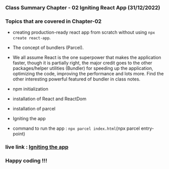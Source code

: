 ### Class Summary Chapter - 02 Igniting React App (31/12/2022)

### Topics that are covered in Chapter-02 
* creating production-ready react app from scratch without using `npx create react-app`. 
* The concept of bundlers (Parcel). 
* We all assume React is the one superpower that makes the application faster, though it is partially right, the major credit goes to the other packages/helper utilities (Bundler) for speeding up the application, optimizing the code, improving the performance and lots more. Find the other interesting powerful featured of bundler in class notes.
* npm initialization
* installation of React and ReactDom
* installation of parcel
* Igniting the app 

* command to run the app : `npx parcel index.html`(npx parcel entry-point)

### live link : [Igniting the app](https://chapter-02-igniting-the-app.netlify.app/)
### Happy coding !!!
